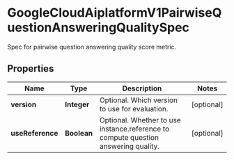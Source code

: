 

# GoogleCloudAiplatformV1PairwiseQuestionAnsweringQualitySpec

Spec for pairwise question answering quality score metric.

## Properties

| Name | Type | Description | Notes |
|------------ | ------------- | ------------- | -------------|
|**version** | **Integer** | Optional. Which version to use for evaluation. |  [optional] |
|**useReference** | **Boolean** | Optional. Whether to use instance.reference to compute question answering quality. |  [optional] |



